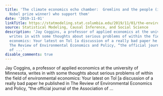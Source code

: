 ```yaml
---
title: 'The climate economics echo chamber:  Gremlins and the people (including a
  Nobel prize winner) who support them'
date: '2019-11-01'
linkTitle: https://statmodeling.stat.columbia.edu/2019/11/01/the-environmental-economics-echo-chamber-gremlins-and-the-people-including-a-nobel-prize-winner-who-support-them/
source: Statistical Modeling, Causal Inference, and Social Science
description: 'Jay Coggins, a professor of applied economics at the university of Minnesota,
  writes in with some thoughts about serious problems of within the field of environmental
  economics: Your latest on Tol [a discussion of a really bad paper he published in
  The Review of Environmental Economics and Policy, “the official journal of the Association
  of ...'
disable_comments: true
---
```

Jay Coggins, a professor of applied economics at the university of Minnesota, writes in with some thoughts about serious problems of within the field of environmental economics: Your latest on Tol [a discussion of a really bad paper he published in The Review of Environmental Economics and Policy, “the official journal of the Association of ...